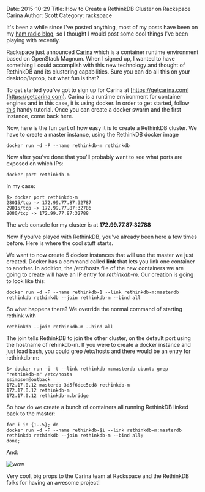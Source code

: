 Date: 2015-10-29
Title: How to Create a RethinkDB Cluster on Rackspace Carina
Author: Scott
Category: rackspace

It's been a while since I've posted anything, most of my posts have been on my [ham radio blog](http://blog.kf5way.com), so I thought I would post some cool things I've been playing with recently.

Rackspace just announced [Carina](https://getcarina.com) which is a container runtime environment based on OpenStack Magnum.  When I signed up, I wanted to have something I could accomplish with this new technology and thought of RethinkDB and its clustering capabilities.  Sure you can do all this on your desktop/laptop, but what fun is that?

To get started you've got to sign up for Carina at [https://getcarina.com](https://getcarina.com).  Carina is a runtime environment for container engines and in this case, it is using docker.  In order to get started, follow [this](https://getcarina.com/docs/getting-started/getting-started-on-carina/) handy tutorial.  Once you can create a docker swarm and the first instance, come back here.

Now, here is the fun part of how easy it is to create a RethinkDB cluster.  We have to create a master instance, using the RethinkDB docker image

    docker run -d -P --name rethinkdb-m rethinkdb

Now after you've done that you'll probably want to see what ports are exposed on which IPs:

    docker port rethinkdb-m

In my case:

    $> docker port rethinkdb-m
    28015/tcp -> 172.99.77.87:32787
    29015/tcp -> 172.99.77.87:32786
    8080/tcp -> 172.99.77.87:32788

The web console for my cluster is at **172.99.77.87:32788**

Now if you've played with RethinkDB, you've already been here a few times before.  Here is where the cool stuff starts.  

We want to now create 5 docker instances that will use the master we just created.  Docker has a command called **link** that lets you link one container to another.  In addition, the /etc/hosts file of the new containers we are going to create will have an IP entry for *rethinkdb-m*. Our creation is going to look like this:

    docker run -d -P --name rethinkdb-1 --link rethinkdb-m:masterdb rethinkdb rethinkdb --join rethinkdb-m --bind all

So what happens there?  We override the normal command of starting rethink with

    rethinkdb --join rethinkdb-m --bind all

The join tells RethinkDB to join the other cluster, on the default port using the hostname of rehinkdb-m.  If you were to create a docker instance and just load bash, you could grep /etc/hosts and there would be an entry for rethinkdb-m:

    $> docker run -i -t --link rethinkdb-m:masterdb ubuntu grep "rethinkdb-m" /etc/hosts                                                                                                              ssimpson@outback
    172.17.0.12	masterdb 3d5f6dcc5cd8 rethinkdb-m
    172.17.0.12	rethinkdb-m
    172.17.0.12	rethinkdb-m.bridge

So how do we create a bunch of containers all running RethinkDB linked back to the master:

    for i in {1..5}; do
    docker run -d -P --name rethinkdb-$i --link rethinkdb-m:masterdb rethinkdb rethinkdb --join rethinkdb-m --bind all;
    done;

And:

![wow](http://share.scottic.us/rethinkdb_cluster.png)

Very cool, big props to the Carina team at Rackspace and the RethinkDB folks for having an awesome project!
